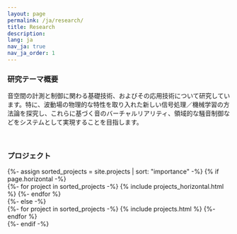 ```yaml
---
layout: page
permalink: /ja/research/
title: Research
description:
lang: ja 
nav_ja: true
nav_ja_order: 1
---
```


### 研究テーマ概要

音空間の計測と制御に関わる基礎技術、およびその応用技術について研究しています。特に、波動場の物理的な特性を取り入れた新しい信号処理／機械学習の方法論を探究し、これらに基づく音のバーチャルリアリティ、領域的な騒音制御などをシステムとして実現することを目指します。

<script defer class="speakerdeck-embed" data-id="fa8341a7d3e446b8bcd1eec7b10fe781" data-ratio="1.77777777777778" src="//speakerdeck.com/assets/embed.js"></script>

<br />

### プロジェクト

<div class="projects">
<!-- Display projects without categories -->
{%- assign sorted_projects = site.projects | sort: "importance" -%}
<!-- Generate cards for each project -->
{% if page.horizontal -%}
<div class="container">
<div class="row row-cols-2">
{%- for project in sorted_projects -%}
    {% include projects_horizontal.html %}
{%- endfor %}
</div>
</div>
{%- else -%}
<div class="grid">
{%- for project in sorted_projects -%}
    {% include projects.html %}
{%- endfor %}
</div>
{%- endif -%}
</div>